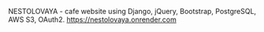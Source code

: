NESTOLOVAYA - cafe website using Django, jQuery, Bootstrap, PostgreSQL, AWS S3, OAuth2.
https://nestolovaya.onrender.com